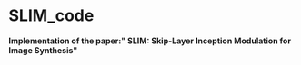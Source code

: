 # SLIM_code

**Implementation of the paper:" SLIM: Skip-Layer Inception Modulation for Image Synthesis"**
